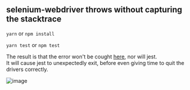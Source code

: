 ## selenium-webdriver throws without capturing the stacktrace

`yarn` or `npm install`

`yarn test` or `npm test`

The result is that the error won't be cought [here](https://github.com/corevo/webdriver-async-failure/blob/master/async.test.js#L12), nor will jest.  
It will cause jest to unexpectedly exit, before even giving time to quit the drivers correctly.

![image](https://user-images.githubusercontent.com/888886/43205148-5f43f03a-902b-11e8-8a22-1b472b2ebf8b.png)
